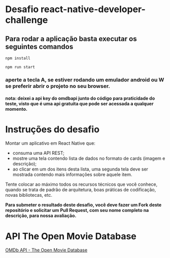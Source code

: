 # Desafio react-native-developer-challenge

## Para rodar a aplicação basta executar os seguintes comandos

```
npm install

npm run start

```

### aperte a tecla A, se estiver rodando um emulador android ou W se preferir abrir o projeto no seu browser.

#### nota: deixei a api key do omdbapi junto do código para praticidade do teste, visto que é uma api gratuita que pode ser acessada a qualquer momento.

# Instruções do desafio

Montar um aplicativo em React Native que:

- consuma uma API REST;
- mostre uma tela contendo lista de dados no formato de cards (imagem e descrição);
- ao clicar em um dos itens desta lista, uma segunda tela deve ser mostrada contendo mais informações sobre aquele item.

Tente colocar ao máximo todos os recursos técnicos que você conhece, quando se trata de padrão de arquitetura, boas práticas de codificação, novas bibliotecas, etc.

**Para submeter o resultado deste desafio, você deve fazer um Fork deste repositório e solicitar um Pull Request, com seu nome completo na descrição, para nossa avaliação.**

# API The Open Movie Database

[OMDb API - The Open Movie Database](http://www.omdbapi.com/)
